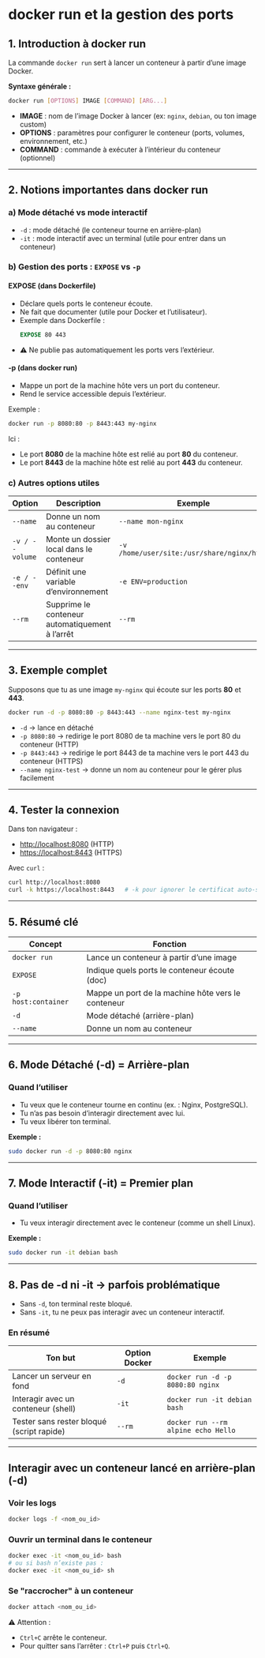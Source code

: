 # docker run et la gestion des ports

## 1. Introduction à docker run

La commande `docker run` sert à lancer un conteneur à partir d’une image Docker.

**Syntaxe générale :**

```bash
docker run [OPTIONS] IMAGE [COMMAND] [ARG...]
```

- **IMAGE** : nom de l’image Docker à lancer (ex: `nginx`, `debian`, ou ton image custom)  
- **OPTIONS** : paramètres pour configurer le conteneur (ports, volumes, environnement, etc.)  
- **COMMAND** : commande à exécuter à l’intérieur du conteneur (optionnel)  

---

## 2. Notions importantes dans docker run

### a) Mode détaché vs mode interactif
- `-d` : mode détaché (le conteneur tourne en arrière-plan)  
- `-it` : mode interactif avec un terminal (utile pour entrer dans un conteneur)  

### b) Gestion des ports : `EXPOSE` vs `-p`

#### EXPOSE (dans Dockerfile)
- Déclare quels ports le conteneur écoute.  
- Ne fait que documenter (utile pour Docker et l’utilisateur).  
- Exemple dans Dockerfile :
  ```dockerfile
  EXPOSE 80 443
  ```
- ⚠️ Ne publie pas automatiquement les ports vers l’extérieur.

#### -p (dans docker run)
- Mappe un port de la machine hôte vers un port du conteneur.  
- Rend le service accessible depuis l’extérieur.  

Exemple :
```bash
docker run -p 8080:80 -p 8443:443 my-nginx
```

Ici :  
- Le port **8080** de la machine hôte est relié au port **80** du conteneur.  
- Le port **8443** de la machine hôte est relié au port **443** du conteneur.  

### c) Autres options utiles

| Option         | Description                                 | Exemple |
|----------------|---------------------------------------------|---------|
| `--name`       | Donne un nom au conteneur                   | `--name mon-nginx` |
| `-v / --volume`| Monte un dossier local dans le conteneur    | `-v /home/user/site:/usr/share/nginx/html` |
| `-e / --env`   | Définit une variable d’environnement        | `-e ENV=production` |
| `--rm`         | Supprime le conteneur automatiquement à l’arrêt | `--rm` |

---

## 3. Exemple complet

Supposons que tu as une image `my-nginx` qui écoute sur les ports **80** et **443**.  

```bash
docker run -d -p 8080:80 -p 8443:443 --name nginx-test my-nginx
```

- `-d` → lance en détaché  
- `-p 8080:80` → redirige le port 8080 de ta machine vers le port 80 du conteneur (HTTP)  
- `-p 8443:443` → redirige le port 8443 de ta machine vers le port 443 du conteneur (HTTPS)  
- `--name nginx-test` → donne un nom au conteneur pour le gérer plus facilement  

---

## 4. Tester la connexion

Dans ton navigateur :  
- [http://localhost:8080](http://localhost:8080) (HTTP)  
- [https://localhost:8443](https://localhost:8443) (HTTPS)  

Avec `curl` :
```bash
curl http://localhost:8080
curl -k https://localhost:8443   # -k pour ignorer le certificat auto-signé
```

---

## 5. Résumé clé

| Concept               | Fonction |
|------------------------|----------|
| `docker run`           | Lance un conteneur à partir d’une image |
| `EXPOSE`               | Indique quels ports le conteneur écoute (doc) |
| `-p host:container`    | Mappe un port de la machine hôte vers le conteneur |
| `-d`                   | Mode détaché (arrière-plan) |
| `--name`               | Donne un nom au conteneur |

---

## 6. Mode Détaché (-d) = Arrière-plan

### Quand l’utiliser
- Tu veux que le conteneur tourne en continu (ex. : Nginx, PostgreSQL).  
- Tu n’as pas besoin d’interagir directement avec lui.  
- Tu veux libérer ton terminal.  

**Exemple :**
```bash
sudo docker run -d -p 8080:80 nginx
```

---

## 7. Mode Interactif (-it) = Premier plan

### Quand l’utiliser
- Tu veux interagir directement avec le conteneur (comme un shell Linux).  

**Exemple :**
```bash
sudo docker run -it debian bash
```

---

## 8. Pas de -d ni -it → parfois problématique
- Sans `-d`, ton terminal reste bloqué.  
- Sans `-it`, tu ne peux pas interagir avec un conteneur interactif.  

### En résumé

| Ton but                                  | Option Docker | Exemple |
|------------------------------------------|---------------|---------|
| Lancer un serveur en fond                | `-d`          | `docker run -d -p 8080:80 nginx` |
| Interagir avec un conteneur (shell)      | `-it`         | `docker run -it debian bash` |
| Tester sans rester bloqué (script rapide)| `--rm`        | `docker run --rm alpine echo Hello` |

---

## Interagir avec un conteneur lancé en arrière-plan (-d)

### Voir les logs
```bash
docker logs -f <nom_ou_id>
```

### Ouvrir un terminal dans le conteneur
```bash
docker exec -it <nom_ou_id> bash
# ou si bash n’existe pas :
docker exec -it <nom_ou_id> sh
```

### Se "raccrocher" à un conteneur
```bash
docker attach <nom_ou_id>
```

⚠️ Attention :  
- `Ctrl+C` arrête le conteneur.  
- Pour quitter sans l’arrêter : `Ctrl+P` puis `Ctrl+Q`.  